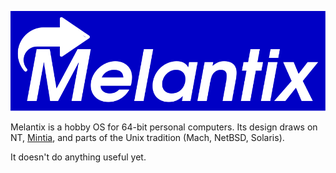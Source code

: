 ![Melantix Logo](docs/melantix_flat.svg)

Melantix is a hobby OS for 64-bit personal computers. Its design draws on NT,
[Mintia], and parts of the Unix tradition (Mach, NetBSD, Solaris).

It doesn't do anything useful yet.

[Mintia]: https://github.com/limnarch/mintia